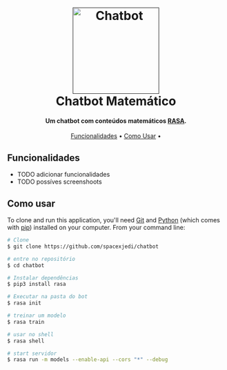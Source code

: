 
<h1 align="center">
  <br>
  <a href=""><img src="https://media.giphy.com/media/jVflkGtOAL0qIrZ6nL/giphy.gif" alt="Chatbot" width="200"></a>
  <br>
  Chatbot Matemático
  <br>
</h1>

<h4 align="center">Um chatbot com conteúdos matemáticos <a href="https://rasa.com/" target="_blank">RASA</a>.</h4>


<p align="center">
  <a href="#key-features">Funcionalidades</a> •
  <a href="#how-to-use">Como Usar</a> •
</p>


## Funcionalidades

* TODO adicionar funcionalidades 
* TODO possíves screenshoots  

## Como usar
To clone and run this application, you'll need [Git](https://git-scm.com) and [Python](https://www.python.org/) (which comes with [pip](https://pypi.org/project/pip/)) installed on your computer. From your command line:

```bash
# Clone
$ git clone https://github.com/spacexjedi/chatbot

# entre no repositório
$ cd chatbot

# Instalar dependências
$ pip3 install rasa

# Executar na pasta do bot
$ rasa init

# treinar um modelo
$ rasa train

# usar no shell
$ rasa shell

# start servidor
$ rasa run -m models --enable-api --cors "*" --debug


```




